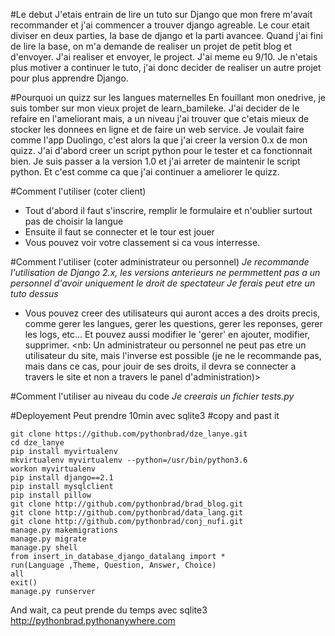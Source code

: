 #Le debut
J'etais entrain de lire un tuto sur Django que mon frere m'avait recommander et j'ai commencer a trouver django agreable. Le cour etait diviser en deux parties, la base de django et la parti avancee. Quand j'ai fini de lire la base, on m'a demande de realiser un projet de petit blog et d'envoyer. J'ai realiser et envoyer, le project. J'ai meme eu 9/10. Je n'etais plus motiver a continuer le tuto, j'ai donc decider de realiser un autre projet pour plus apprendre Django.

#Pourquoi un quizz sur les langues maternelles
En fouillant mon onedrive, je suis tomber sur mon vieux projet de learn_bamileke. J'ai decider de le refaire en l'ameliorant mais, a un niveau j'ai trouver que c'etais mieux de stocker les donnees en ligne et de faire un web service. Je voulait faire comme l'app Duolingo, c'est alors la que j'ai creer la version 0.x de mon quizz. J'ai d'abord creer un script python pour le tester et ca fonctionnait bien. Je suis passer a la version 1.0 et j'ai arreter de maintenir le script python. Et c'est comme ca que j'ai continuer a ameliorer le quizz.

#Comment l'utiliser (coter client)
- Tout d'abord il faut s'inscrire, remplir le formulaire et n'oublier surtout pas de choisir la langue
- Ensuite il faut se connecter et le tour est jouer
- Vous pouvez voir votre classement si ca vous interresse.

#Comment l'utiliser (coter administrateur ou personnel)
*Je recommande l'utilisation de Django 2.x, les versions anterieurs ne permmettent pas a un personnel d'avoir uniquement le droit de spectateur*
*Je ferais peut etre un tuto dessus*
- Vous pouvez creer des utilisateurs qui auront acces a des droits precis, comme gerer les langues, gerer les questions, gerer les reponses, gerer les logs, etc... Et pouvez aussi modifier le 'gerer' en ajouter, modifier, supprimer.
<nb: Un administrateur ou personnel ne peut pas etre un utilisateur du site, mais l'inverse est possible (je ne le recommande pas, mais dans ce cas, pour jouir de ses droits, il devra se connecter a travers le site et non a travers le panel d'administration)>

#Comment l'utiliser au niveau du code
*Je creerais un fichier tests.py*

#Deployement
Peut prendre 10min avec sqlite3
#copy and past it
```
git clone https://github.com/pythonbrad/dze_lanye.git
cd dze_lanye
pip install myvirtualenv
mkvirtualenv myvirtualenv --python=/usr/bin/python3.6
workon myvirtualenv
pip install django==2.1
pip install mysqlclient
pip install pillow
git clone http://github.com/pythonbrad/brad_blog.git
git clone http://github.com/pythonbrad/data_lang.git
git clone http://github.com/pythonbrad/conj_nufi.git
manage.py makemigrations
manage.py migrate
manage.py shell
from insert_in_database_django_datalang import *
run(Language ,Theme, Question, Answer, Choice)
all
exit()
manage.py runserver
```
And wait, ca peut prende du temps avec sqlite3
http://pythonbrad.pythonanywhere.com
